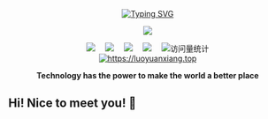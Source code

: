 <div align="center">

  <!-- dynamic typing effect 动态打字效果 -->
  <div align="center">
    <a href="https://luoyuanxiang.top/">
      <img src="https://readme-typing-svg.demolab.com?font=Fira+Code&pause=1000&width=435&lines=println(%22Hello%2C%20World%22)&center=true&size=27" alt="Typing SVG" />
    </a>
  </div>

  <!-- knock code pictures 敲代码的图片 -->

<img src="https://cdn.jsdelivr.net/gh/sun0225SUN/sun0225SUN/assets/images/coding.gif" /><br>

  <!-- profile logo 个人资料徽标 -->
  <div align="center">
    <a href="https://juejin.cn/user/3104676568636152"><img src="https://img.shields.io/badge/Website-博客-blue" /></a>&emsp;
    <a href="https://space.bilibili.com/354256471/"><img src="https://img.shields.io/badge/Bilibili-B站-ff69b4" /></a>&emsp;
    <a href="https://blog.csdn.net/baidu_38296324/"><img src="https://img.shields.io/badge/CSDN-论坛-c32136" /></a>&emsp;
    <a href="https://www.zhihu.com/people/luoyuanxiangvip"><img src="https://img.shields.io/badge/Zhihu-知乎-blue" /></a>&emsp;
    <!-- visitor statistics logo 访问量统计徽标 -->
    <img src="https://komarev.com/ghpvc/?username=luoyuanxiang&label=Views&color=0e75b6&style=flat" alt="访问量统计" />
  </div>
<a href="https://luoyuanxiang.top/" target="_blank">
    <img align="center" src="https://github-readme-stats.vercel.app/api?username=luoyuanxiang&show_icons=true&count_private=false&theme=vue-dark"  alt="https://luoyuanxiang.top"/>
</a>
<p><b>Technology has the power to make the world a better place</b></p>
</div>

## Hi! Nice to meet you! 👋


